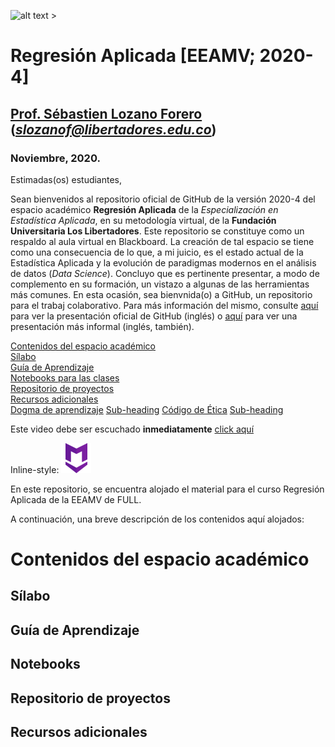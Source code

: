 ![alt text >](https://github.com/sebmatecho/Regresion-Aplicada/blob/main/logo.png?raw=true)

# Regresión Aplicada [EEAMV; 2020-4]

## [Prof. Sébastien Lozano Forero](https://www.linkedin.com/in/s%C3%A9bastien-lozano-forero-5501476a/)  (*slozanof@libertadores.edu.co*)

### Noviembre, 2020.

Estimadas(os) estudiantes, 

Sean bienvenidos al repositorio oficial de GitHub de la versión 2020-4 del espacio académico **Regresión Aplicada** de la *Especialización en Estadística Aplicada*, en su metodología virtual, de la **Fundación Universitaria Los Libertadores**. Este repositorio se constituye como un respaldo al aula virtual en Blackboard. La creación de tal espacio se tiene como una consecuencia de lo que, a mi juicio, es el estado actual de la Estadística Aplicada y la evolución de paradigmas modernos en el análisis de datos (*Data Science*). Concluyo que es pertinente presentar, a modo de complemento en su formación, un vistazo a algunas de las herramientas más comunes. En esta ocasión, sea bienvnida(o) a GitHub, un repositorio para el trabaj colaborativo. Para más información del mismo, consulte [aquí](https://www.youtube.com/watch?v=w3jLJU7DT5E&ab_channel=GitHub) para ver la presentación oficial de GitHub (inglés) o [aquí](https://www.youtube.com/watch?v=r50BKIFGCI0&ab_channel=TheCodex) para ver una presentación más informal (inglés, también). 

[Contenidos del espacio académico](#contenidos-del-espacio-académico)  
  [Sílabo](#sílabo)    
  [Guía de Aprendizaje](#guía-de-aprendizaje)    
  [Notebooks para las clases](#notebooks)    
  [Repositorio de proyectos](#repositorio-de-proyectos)    
  [Recursos adicionales](#recursos-adicionales)    
[Dogma de aprendizaje](#heading-1)
  [Sub-heading](#sub-heading-1)
[Código de Ética](#heading-2)
  [Sub-heading](#sub-heading-2)


Este video debe ser escuchado **inmediatamente** [click aquí](https://www.youtube.com/watch?v=H6Cb3oeHjqc&ab_channel=TheSoulflytriber)

Inline-style: 
![aquí](https://github.com/adam-p/markdown-here/raw/master/src/common/images/icon48.png "su madre")

En este repositorio, se encuentra alojado el material para el curso Regresión Aplicada de la EEAMV de FULL.

A continuación, una breve descripción de los contenidos aquí alojados: 

# Contenidos del espacio académico

## Sílabo
## Guía de Aprendizaje
## Notebooks
## Repositorio de proyectos
## Recursos adicionales



